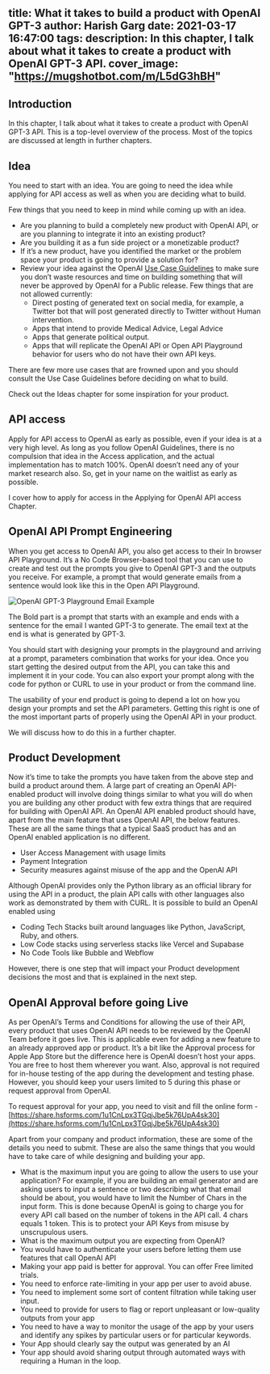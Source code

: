 title: What it takes to build a product with OpenAI GPT-3
author: Harish Garg
date: 2021-03-17 16:47:00
tags:
description: In this chapter, I talk about what it takes to create a product with OpenAI GPT-3 API.
cover_image: "https://mugshotbot.com/m/L5dG3hBH"
---
## Introduction

In this chapter, I talk about what it takes to create a product with OpenAI GPT-3 API. This is a top-level overview of the process. Most of the topics are discussed at length in further chapters.


## Idea

You need to start with an idea. You are going to need the idea while applying for API access as well as when you are deciding what to build. 

Few things that you need to keep in mind while coming up with an idea. 


*   Are you planning to build a completely new product with OpenAI API, or are you planning to integrate it into an existing product? 
*   Are you building it as a fun side project or a monetizable product? 
*   If it’s a new product, have you identified the market or the problem space your product is going to provide a solution for?
*   Review your idea against the OpenAI [Use Case Guidelines](https://beta.openai.com/docs/use-case-guidelines) to make sure you don’t waste resources and time on building something that will never be approved by OpenAI for a Public release. Few things that are not allowed currently:
    *   Direct posting of generated text on social media, for example, a Twitter bot that will post generated directly to Twitter without Human intervention.
    *   Apps that intend to provide Medical Advice, Legal Advice
    *   Apps that generate political output.
    *   Apps that will replicate the OpenAI API or Open API Playground behavior for users who do not have their own API keys.

There are few more use cases that are frowned upon and you should consult the Use Case Guidelines before deciding on what to build.

Check out the Ideas chapter for some inspiration for your product.


## API access

Apply for API access to OpenAI as early as possible, even if your idea is at a very high level. As long as you follow OpenAI Guidelines, there is no compulsion that idea in the Access application, and the actual implementation has to match 100%. OpenAI doesn’t need any of your market research also. So, get in your name on the waitlist as early as possible.

I cover how to apply for access in the Applying for OpenAI API access Chapter.


## OpenAI API Prompt Engineering

When you get access to OpenAI API, you also get access to their In browser API Playground. It’s a No Code Browser-based tool that you can use to create and test out the prompts you give to OpenAI GPT-3 and the outputs you receive. For example, a prompt that would generate emails from a sentence would look like this in the Open API Playground.

![OpenAI GPT-3 Playground Email Example](/images/openai-gpt-3-email-example.png "GPT-3 Email generation")


The Bold part is a prompt that starts with an example and ends with a sentence for the email I wanted GPT-3 to generate. The email text at the end is what is generated by GPT-3.

You should start with designing your prompts in the playground and arriving at a prompt, parameters combination that works for your idea. Once you start getting the desired output from the API, you can take this and implement it in your code. You can also export your prompt along with the code for python or CURL to use in your product or from the command line.

The usability of your end product is going to depend a lot on how you design your prompts and set the API parameters. Getting this right is one of the most important parts of properly using the OpenAI API in your product.

We will discuss how to do this in a further chapter.


## Product Development

Now it’s time to take the prompts you have taken from the above step and build a product around them. A large part of creating an OpenAI API-enabled product will involve doing things similar to what you will do when you are building any other product with few extra things that are required for building with OpenAI API. An OpenAI API enabled product should have, apart from the main feature that uses OpenAI API, the below features. These are all the same things that a typical SaaS product has and an OpenAI enabled application is no different.



*   User Access Management with usage limits
*   Payment Integration
*   Security measures against misuse of the app and the OpenAI API

Although OpenAI provides only the Python library as an official library for using the API in a product, the plain API calls with other languages also work as demonstrated by them with CURL. It is possible to build an OpenAI enabled using



*   Coding Tech Stacks built around languages like Python, JavaScript, Ruby, and others.
*   Low Code stacks using serverless stacks like Vercel and Supabase
*   No Code Tools like Bubble and Webflow

However, there is one step that will impact your Product development decisions the most and that is explained in the next step.


## OpenAI Approval before going Live

As per OpenAI’s Terms and Conditions for allowing the use of their API, every product that uses OpenAI API needs to be reviewed by the OpenAI Team before it goes live. This is applicable even for adding a new feature to an already approved app or product. It’s a bit like the Approval process for Apple App Store but the difference here is OpenAI doesn’t host your apps. You are free to host them wherever you want. Also, approval is not required for in-house testing of the app during the development and testing phase. However, you should keep your users limited to 5 during this phase or request approval from OpenAI.

To request approval for your app, you need to visit and fill the online form - [https://share.hsforms.com/1u1CnLpx3TGqjJbe5k76UpA4sk30](https://share.hsforms.com/1u1CnLpx3TGqjJbe5k76UpA4sk30)

Apart from your company and product information, these are some of the details you need to submit. These are also the same things that you would have to take care of while designing and building your app.



*   What is the maximum input you are going to allow the users to use your application? For example, if you are building an email generator and are asking users to input a sentence or two describing what that email should be about, you would have to limit the Number of Chars in the input form. This is done because OpenAI is going to charge you for every API call based on the number of tokens in the API call. 4 chars equals 1 token. This is to protect your API Keys from misuse by unscrupulous users.
*   What is the maximum output you are expecting from OpenAI? 
*   You would have to authenticate your users before letting them use features that call OpenAI API
*   Making your app paid is better for approval. You can offer Free limited trials.
*   You need to enforce rate-limiting in your app per user to avoid abuse.
*   You need to implement some sort of content filtration while taking user input.
*   You need to provide for users to flag or report unpleasant or low-quality outputs from your app
*   You need to have a way to monitor the usage of the app by your users and identify any spikes by particular users or for particular keywords.
*   Your App should clearly say the output was generated by an AI
*   Your app should avoid sharing output through automated ways with requiring a Human in the loop.
